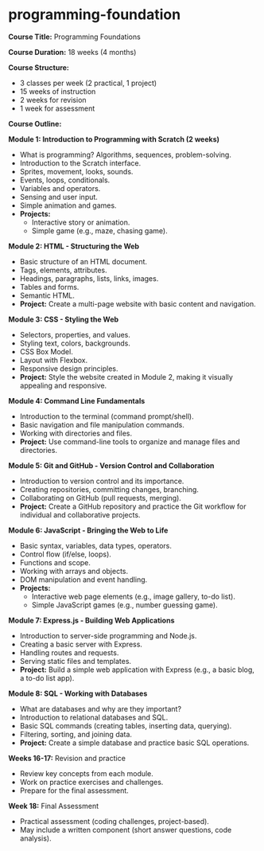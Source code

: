 # programming-foundation

**Course Title:** Programming Foundations

**Course Duration:** 18 weeks (4 months)

**Course Structure:**

* 3 classes per week (2 practical, 1 project)
* 15 weeks of instruction
* 2 weeks for revision
* 1 week for assessment

**Course Outline:**

**Module 1: Introduction to Programming with Scratch (2 weeks)**

* What is programming? Algorithms, sequences, problem-solving.
* Introduction to the Scratch interface.
* Sprites, movement, looks, sounds.
* Events, loops, conditionals.
* Variables and operators.
* Sensing and user input.
* Simple animation and games.
* **Projects:** 
    * Interactive story or animation.
    * Simple game (e.g., maze, chasing game).

**Module 2:  HTML - Structuring the Web**

* Basic structure of an HTML document.
* Tags, elements, attributes.
* Headings, paragraphs, lists, links, images.
* Tables and forms.
* Semantic HTML.
* **Project:**  Create a multi-page website with basic content and navigation.

**Module 3: CSS - Styling the Web**

* Selectors, properties, and values.
* Styling text, colors, backgrounds.
* CSS Box Model.
* Layout with Flexbox.
* Responsive design principles.
* **Project:**  Style the website created in Module 2, making it visually appealing and responsive.

**Module 4:  Command Line Fundamentals**

* Introduction to the terminal (command prompt/shell).
* Basic navigation and file manipulation commands.
* Working with directories and files.
* **Project:**  Use command-line tools to organize and manage files and directories.

**Module 5: Git and GitHub - Version Control and Collaboration**

* Introduction to version control and its importance.
* Creating repositories, committing changes, branching.
* Collaborating on GitHub (pull requests, merging).
* **Project:**  Create a GitHub repository and practice the Git workflow for individual and collaborative projects.

**Module 6: JavaScript - Bringing the Web to Life**

* Basic syntax, variables, data types, operators.
* Control flow (if/else, loops).
* Functions and scope.
* Working with arrays and objects.
* DOM manipulation and event handling.
* **Projects:** 
    * Interactive web page elements (e.g., image gallery, to-do list).
    * Simple JavaScript games (e.g., number guessing game).

**Module 7: Express.js - Building Web Applications**

* Introduction to server-side programming and Node.js.
* Creating a basic server with Express.
* Handling routes and requests.
* Serving static files and templates.
* **Project:**  Build a simple web application with Express (e.g., a basic blog, a to-do list app).

**Module 8: SQL - Working with Databases**

* What are databases and why are they important?
* Introduction to relational databases and SQL.
* Basic SQL commands (creating tables, inserting data, querying).
* Filtering, sorting, and joining data.
* **Project:**  Create a simple database and practice basic SQL operations.

**Weeks 16-17:** Revision and practice

* Review key concepts from each module.
* Work on practice exercises and challenges.
* Prepare for the final assessment.

**Week 18:** Final Assessment

* Practical assessment (coding challenges, project-based).
* May include a written component (short answer questions, code analysis).